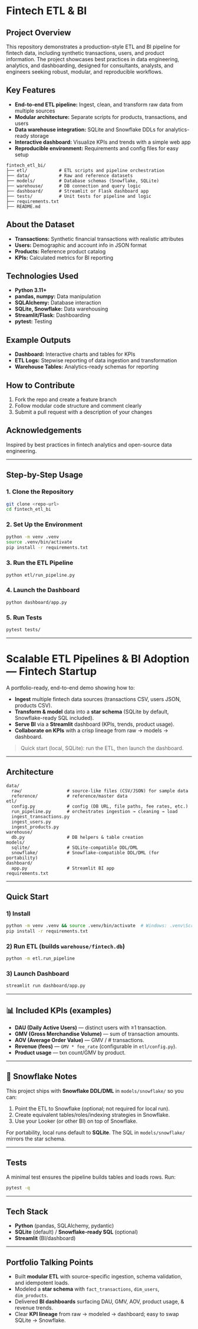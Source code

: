 # Fintech ETL & BI

## Project Overview

This repository demonstrates a production-style ETL and BI pipeline for fintech data, including synthetic transactions, users, and product information. The project showcases best practices in data engineering, analytics, and dashboarding, designed for consultants, analysts, and engineers seeking robust, modular, and reproducible workflows.


## Key Features

- **End-to-end ETL pipeline:** Ingest, clean, and transform raw data from multiple sources
- **Modular architecture:** Separate scripts for products, transactions, and users
- **Data warehouse integration:** SQLite and Snowflake DDLs for analytics-ready storage
- **Interactive dashboard:** Visualize KPIs and trends with a simple web app
- **Reproducible environment:** Requirements and config files for easy setup

```
fintech_etl_bi/
├── etl/            # ETL scripts and pipeline orchestration
├── data/           # Raw and reference datasets
├── models/         # Database schemas (Snowflake, SQLite)
├── warehouse/      # DB connection and query logic
├── dashboard/      # Streamlit or Flask dashboard app
├── tests/          # Unit tests for pipeline and logic
├── requirements.txt
├── README.md
```

## About the Dataset

- **Transactions:** Synthetic financial transactions with realistic attributes
- **Users:** Demographic and account info in JSON format
- **Products:** Reference product catalog
- **KPIs:** Calculated metrics for BI reporting

## Technologies Used

- **Python 3.11+**
- **pandas, numpy:** Data manipulation
- **SQLAlchemy:** Database interaction
- **SQLite, Snowflake:** Data warehousing
- **Streamlit/Flask:** Dashboarding
- **pytest:** Testing

## Example Outputs

- **Dashboard:** Interactive charts and tables for KPIs
- **ETL Logs:** Stepwise reporting of data ingestion and transformation
- **Warehouse Tables:** Analytics-ready schemas for reporting

## How to Contribute

1. Fork the repo and create a feature branch
2. Follow modular code structure and comment clearly
3. Submit a pull request with a description of your changes

## Acknowledgements

Inspired by best practices in fintech analytics and open-source data engineering.

---

## Step-by-Step Usage

### 1. Clone the Repository

```bash
git clone <repo-url>
cd fintech_etl_bi
```

### 2. Set Up the Environment

```bash
python -m venv .venv
source .venv/bin/activate
pip install -r requirements.txt
```

### 3. Run the ETL Pipeline

```bash
python etl/run_pipeline.py
```

### 4. Launch the Dashboard

```bash
python dashboard/app.py
```

### 5. Run Tests

```bash
pytest tests/
```

---
# Scalable ETL Pipelines & BI Adoption — Fintech Startup

A portfolio-ready, end-to-end demo showing how to:
- **Ingest** multiple fintech data sources (transactions CSV, users JSON, products CSV).
- **Transform & model** data into a **star schema** (SQLite by default, Snowflake-ready SQL included).
- **Serve BI** via a **Streamlit** dashboard (KPIs, trends, product usage).
- **Collaborate on KPIs** with a crisp lineage from raw → models → dashboard.

> Quick start (local, SQLite): run the ETL, then launch the dashboard.

---

##  Architecture
```
data/
  raw/                 # source-like files (CSV/JSON) for sample data
  reference/           # reference/master data
etl/
  config.py            # config (DB URL, file paths, fee rates, etc.)
  run_pipeline.py      # orchestrates ingestion → cleaning → load
  ingest_transactions.py
  ingest_users.py
  ingest_products.py
warehouse/
  db.py                # DB helpers & table creation
models/
  sqlite/              # SQLite-compatible DDL/DML
  snowflake/           # Snowflake-compatible DDL/DML (for portability)
dashboard/
  app.py               # Streamlit BI app
requirements.txt
```

---

##  Quick Start

### 1) Install
```bash
python -m venv .venv && source .venv/bin/activate  # Windows: .venv\Scripts\activate
pip install -r requirements.txt
```

### 2) Run ETL (builds `warehouse/fintech.db`)
```bash
python -m etl.run_pipeline
```

### 3) Launch Dashboard
```bash
streamlit run dashboard/app.py
```

---

## 📊 Included KPIs (examples)
- **DAU (Daily Active Users)** — distinct users with ≥1 transaction.
- **GMV (Gross Merchandise Volume)** — sum of transaction amounts.
- **AOV (Average Order Value)** — GMV / # transactions.
- **Revenue (fees)** — `GMV * fee_rate` (configurable in `etl/config.py`).
- **Product usage** — txn count/GMV by product.

---

## 🧊 Snowflake Notes
This project ships with **Snowflake DDL/DML** in `models/snowflake/` so you can:
1. Point the ETL to Snowflake (optional; not required for local run).
2. Create equivalent tables/roles/indexing strategies in Snowflake.
3. Use your Looker (or other BI) on top of Snowflake.

For portability, local runs default to **SQLite**. The SQL in `models/snowflake/` mirrors the star schema.

---

##  Tests
A minimal test ensures the pipeline builds tables and loads rows. Run:
```bash
pytest -q
```

---

##  Tech Stack
- **Python** (pandas, SQLAlchemy, pydantic)
- **SQLite** (default) / **Snowflake-ready SQL** (optional)
- **Streamlit** (BI/dashboard)

---

##  Portfolio Talking Points
- Built **modular ETL** with source-specific ingestion, schema validation, and idempotent loads.
- Modeled a **star schema** with `fact_transactions`, `dim_users`, `dim_products`.
- Delivered **BI dashboards** surfacing DAU, GMV, AOV, product usage, & revenue trends.
- Clear **KPI lineage** from raw → modeled → dashboard; easy to swap SQLite → Snowflake.
